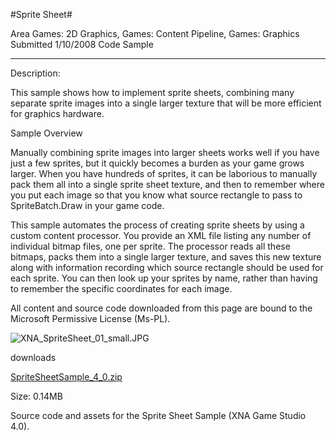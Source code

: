 #Sprite Sheet#

Area
Games: 2D Graphics, Games: Content Pipeline, Games: Graphics
Submitted
1/10/2008
Code Sample

---

Description: 

This sample shows how to implement sprite sheets, combining many separate sprite images into a single larger texture that will be more efficient for graphics hardware.

Sample Overview

Manually combining sprite images into larger sheets works well if you have just a few sprites, but it quickly becomes a burden as your game grows larger. When you have hundreds of sprites, it can be laborious to manually pack them all into a single sprite sheet texture, and then to remember where you put each image so that you know what source rectangle to pass to SpriteBatch.Draw in your game code.

This sample automates the process of creating sprite sheets by using a custom content processor. You provide an XML file listing any number of individual bitmap files, one per sprite. The processor reads all these bitmaps, packs them into a single larger texture, and saves this new texture along with information recording which source rectangle should be used for each sprite. You can then look up your sprites by name, rather than having to remember the specific coordinates for each image.


All content and source code downloaded from this page are bound to the Microsoft Permissive License (Ms-PL).

![XNA_SpriteSheet_01_small.JPG](https://github.com/DDReaper/XNAGameStudio/blob/master/Images/XNA_SpriteSheet_01_small.JPG)

downloads

[SpriteSheetSample_4_0.zip](https://github.com/DDReaper/XNAGameStudio/blob/master/Samples/SpriteSheetSample_4_0.zip?raw=true)

Size: 0.14MB

Source code and assets for the Sprite Sheet Sample (XNA Game Studio 4.0). 